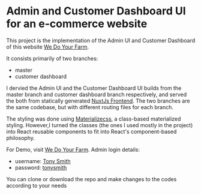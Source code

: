 # Admin and Customer Dashboard UI for an e-commerce website

This project is the implementation of the Admin UI and Customer Dashboard of this website [We Do Your Farm](wedoyourfarm.netlify.com).

It consists primarily of two branches:

- master
- customer dashboard

I dervied the Admin UI and the Customer Dashboard UI builds from the master branch and customer dashboard branch respectively,
and served the both from statically generated [NuxtJs Frontend](https://github.com/iammrsea/ecommerce).
The two branches are the same codebase, but with different routing files for each branch.

The styling was done using [Materializecss](https://materializecss.com), a class-based materialized styling.
However,I turned the classes (the ones I used mostly in the project) into React reusable components to fit into
React's component-based philosophy.

For Demo, visit [We Do Your Farm](wedoyourfarm.netlify.com/admin).
Admin login details:
- username: [Tony Smith]()
- password: [tonysmith]()

You can clone or download the repo and make changes to the codes according to your needs


